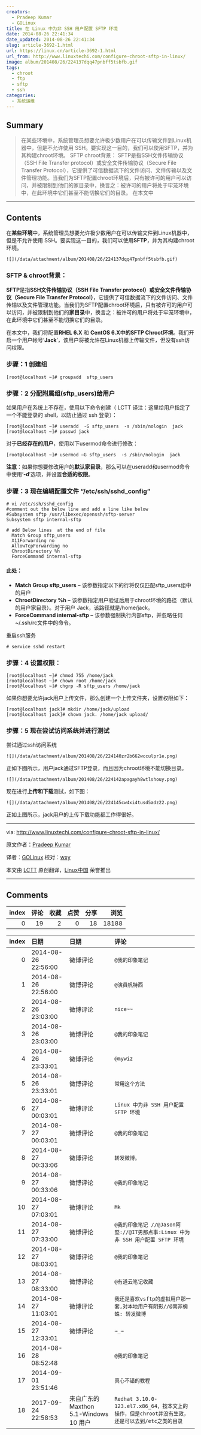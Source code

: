 ```yaml
---
creators:
  - Pradeep Kumar
  - GOLinux
title: 在 Linux 中为非 SSH 用户配置 SFTP 环境
date: 2014-08-26 22:41:34
date_updated: 2014-08-26 22:41:34
slug: article-3692-1.html
url: https://linux.cn/article-3692-1.html
url_from: http://www.linuxtechi.com/configure-chroot-sftp-in-linux/
image: album/201408/26/224137dqq47pnbff5tsbfb.gif
tags:
  - chroot
  - ftp
  - sftp
  - ssh
categories:
  - 系统运维
---
```


## Summary

> 在某些环境中，系统管理员想要允许极少数用户在可以传输文件到Linux机器中，但是不允许使用 SSH。要实现这一目的，我们可以使用SFTP，并为其构建chroot环境。  SFTP  chroot背景： SFTP是指SSH文件传输协议（SSH File Transfer protocol）或安全文件传输协议（Secure File Transfer Protocol），它提供了可信数据流下的文件访问、文件传输以及文件管理功能。当我们为SFTP配置chroot环境后，只有被许可的用户可以访问，并被限制到他们的家目录中，换言之：被许可的用户将处于牢笼环境中，在此环境中它们甚至不能切换它们的目录。 在本文中

***

<!-- more -->

## Contents

在**某些环境**中，系统管理员想要允许极少数用户在可以传输文件到Linux机器中，但是不允许使用 SSH。要实现这一目的，我们可以使用**SFTP**，并为其构建chroot环境。

`![](/data/attachment/album/201408/26/224137dqq47pnbff5tsbfb.gif)`

### SFTP & chroot背景：

**SFTP**是指**SSH文件传输协议（SSH File Transfer protocol）或安全文件传输协议（Secure File Transfer Protocol）**，它提供了可信数据流下的文件访问、文件传输以及文件管理功能。当我们为SFTP配置chroot环境后，只有被许可的用户可以访问，并被限制到他们的**家目录**中，换言之：被许可的用户将处于牢笼环境中，在此环境中它们甚至不能切换它们的目录。

在本文中，我们将配置**RHEL 6.X** 和 **CentOS 6.X中的SFTP Chroot环境**。我们开启一个用户帐号‘**Jack**’，该用户将被允许在Linux机器上传输文件，但没有ssh访问权限。

### 步骤：1 创建组

```shell
[root@localhost ~]# groupadd  sftp_users
```

### 步骤：2 分配附属组(sftp\_users)给用户

如果用户在系统上不存在，使用以下命令创建（ LCTT 译注：这里给用户指定了一个不能登录的 shell，以防止通过 ssh 登录）：

```shell
[root@localhost ~]# useradd  -G sftp_users  -s /sbin/nologin  jack
[root@localhost ~]# passwd jack
```

对于**已经存在的用户**，使用以下usermod命令进行修改：

```shell
[root@localhost ~]# usermod –G sftp_users  -s /sbin/nologin  jack
```

**注意**：如果你想要修改用户的**默认家目录**，那么可以在useradd和usermod命令中使用‘**-d**’选项，并设置**合适的权限**。

### 步骤：3 现在编辑配置文件 “/etc/ssh/sshd\_config”

```shell
# vi /etc/ssh/sshd_config
#comment out the below line and add a line like below
#Subsystem sftp /usr/libexec/openssh/sftp-server
Subsystem sftp internal-sftp

# add Below lines  at the end of file
  Match Group sftp_users
  X11Forwarding no
  AllowTcpForwarding no
  ChrootDirectory %h                      
  ForceCommand internal-sftp
```

#### 此处：

* **Match Group sftp\_users** – 该参数指定以下的行将仅仅匹配sftp\_users组中的用户
* **ChrootDirectory %h** – 该参数指定用户验证后用于chroot环境的路径（默认的用户家目录）。对于用户 Jack，该路径就是/home/jack。
* **ForceCommand internal-sftp** – 该参数强制执行内部sftp，并忽略任何~/.ssh/rc文件中的命令。

重启ssh服务

```shell
# service sshd restart
```

### 步骤：4 设置权限：

```shell
[root@localhost ~]# chmod 755 /home/jack
[root@localhost ~]# chown root /home/jack
[root@localhost ~]# chgrp -R sftp_users /home/jack
```

如果你想要允许jack用户上传文件，那么创建一个上传文件夹，设置权限如下：

```shell
[root@localhost jack]# mkdir /home/jack/upload
[root@localhost jack]# chown jack. /home/jack upload/
```

### 步骤：5 现在尝试访问系统并进行测试

尝试通过ssh访问系统

`![](/data/attachment/album/201408/26/224140zr2b662wcculpr1e.png)`

正如下图所示，用户jack通过SFTP登录，而且因为chroot环境不能切换目录。

`![](/data/attachment/album/201408/26/224142apagayh8wtlshouy.png)`

现在进行**上传和下载**测试，如下图：

`![](/data/attachment/album/201408/26/224145cw4xi4tusd5adz22.png)`

正如上图所示，jack用户的上传下载功能都工作得很好。

---

via: <http://www.linuxtechi.com/configure-chroot-sftp-in-linux/>

原文作者：[Pradeep Kumar](http://www.linuxtechi.com/author/pradeep/)

译者：[GOLinux](https://github.com/GOLinux) 校对：[wxy](https://github.com/wxy)

本文由 [LCTT](https://github.com/LCTT/TranslateProject) 原创翻译，[Linux中国](https://linux.cn/) 荣誉推出

***

## Comments


|   index |   评论 |   收藏 |   点赞 |   分享 |   浏览 |
|--------:|-------:|-------:|-------:|-------:|-------:|
|       0 |     19 |      2 |      0 |     18 |  18188 |

|   index | 日期                | 日期                                   | 评论                                                                                             |
|--------:|:--------------------|:---------------------------------------|:-------------------------------------------------------------------------------------------------|
|       0 | 2014-08-26 22:56:00 | 微博评论                               | `@我的印象笔记`                                                                                  |
|       1 | 2014-08-26 22:56:00 | 微博评论                               | `@演員帆特西`                                                                                    |
|       2 | 2014-08-26 23:03:00 | 微博评论                               | `nice~~`                                                                                         |
|       3 | 2014-08-26 23:03:00 | 微博评论                               | `@我的印象笔记`                                                                                  |
|       4 | 2014-08-26 23:33:01 | 微博评论                               | `@mywiz`                                                                                         |
|       5 | 2014-08-26 23:33:01 | 微博评论                               | `常用这个方法`                                                                                   |
|       6 | 2014-08-27 00:03:01 | 微博评论                               | `Linux 中为非 SSH 用户配置 SFTP 环境`                                                            |
|       7 | 2014-08-27 00:03:01 | 微博评论                               | `@我的印象笔记`                                                                                  |
|       8 | 2014-08-27 00:33:06 | 微博评论                               | `转发微博。`                                                                                     |
|       9 | 2014-08-27 00:33:06 | 微博评论                               | `@我的印象笔记`                                                                                  |
|      10 | 2014-08-27 07:03:01 | 微博评论                               | `Mk`                                                                                             |
|      11 | 2014-08-27 07:33:00 | 微博评论                               | `@我的印象笔记 //@Jason阿堅://@IT男那点事:Linux 中为非 SSH 用户配置 SFTP 环境`                   |
|      12 | 2014-08-27 08:03:01 | 微博评论                               | `@我的印象笔记`                                                                                  |
|      13 | 2014-08-27 08:33:00 | 微博评论                               | `@有道云笔记收藏`                                                                                |
|      14 | 2014-08-27 11:03:01 | 微博评论                               | `我还是喜欢vsftp的虚拟用户那一套,对本地用户有阴影//@南非蜘蛛: 转发微博`                          |
|      15 | 2014-08-27 12:33:01 | 微博评论                               | `→_→`                                                                                            |
|      16 | 2014-08-28 08:52:48 |                                        | `@我的印象笔记`                                                                                  |
|      17 | 2014-09-01 23:51:46 |                                        | `真心不错的教程`                                                                                 |
|      18 | 2017-09-24 22:58:53 | 来自广东的 Maxthon 5.1-Windows 10 用户 | `Redhat 3.10.0-123.el7.x86_64，按本文上的操作，但是chroot并没有生效，还是可以去到/etc之类的目录` |
